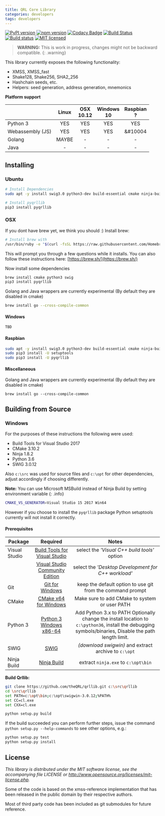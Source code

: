 ```yaml
---
title: QRL Core Library
categories: developers
tags: developers
---
```


[![PyPI version](https://badge.fury.io/py/pyqrllib.svg)](https://badge.fury.io/py/pyqrllib)
[![npm version](https://badge.fury.io/js/qrllib.svg)](https://badge.fury.io/js/qrllib)
[![Codacy Badge](https://api.codacy.com/project/badge/Grade/4b34f51616d94362b3447bb2f4df765a)](https://www.codacy.com/app/jleni/qrllib_QRL?utm_source=github.com&utm_medium=referral&utm_content=theQRL/qrllib&utm_campaign=badger)
[![Build Status](https://travis-ci.org/theQRL/qrllib.svg?branch=master)](https://travis-ci.org/theQRL/qrllib)
[![Build status](https://ci.appveyor.com/api/projects/status/mrpo1u5cw2f5d0eb?svg=true)](https://ci.appveyor.com/project/jleni/qrllib-oy5qa)
[![MIT licensed](https://img.shields.io/badge/license-MIT-blue.svg)](https://raw.githubusercontent.com/theQRL/qrllib/master/LICENSE)

> **WARNING:** This is work in progress, changes might not be backward compatible.
{: .warning}


This library currently exposes the following functionality:  

* XMSS, XMSS_fast
* Shake128, Shake256, SHA2_256
* Hashchain seeds, etc.
* Helpers: seed generation, address generation, mnemonics

**Platform support**

|           | Linux |     OSX<br>10.12     |  Windows<br>10 | Raspbian<br>? | 
|-----------|:------------:|:-----------:|:--------:|:--------:|
|Python 3   | YES | YES |    YES     |     YES    |
|Webassembly (JS) |      YES       |     YES       |    YES     |     &#10004    |
|Golang     | MAYBE |     -       |    -     |     -    |
|Java       |      -       |     -       |    -     |     -    |

## Installing

### Ubuntu
```bash
# Install Dependencies
sudo apt -y install swig3.0 python3-dev build-essential cmake ninja-build pkg-config

# Install pyqrllib
pip3 install pyqrllib
```

### OSX

If you dont have brew yet, we think you should :) Install brew:

```bash
# Install brew with
/usr/bin/ruby -e "$(curl -fsSL https://raw.githubusercontent.com/Homebrew/install/master/install)" 
```

This will prompt you through a few questions while it installs. You can also follow these instructions here: [https://brew.sh/](https://brew.sh/)

Now install some dependencies

```bash
brew install cmake python3 swig
pip3 install pyqrllib
```

Golang and Java wrappers are currently experimental (By default they are disabled in cmake)

```bash
brew install go --cross-compile-common
```


#### Windows
```bash
TBD
```

#### Raspbian

```bash
sudo apt -y install swig3.0 python3-dev build-essential cmake ninja-build
sudo pip3 install -U setuptools
sudo pip3 install -U pyqrllib
```

#### Miscellaneous

Golang and Java wrappers are currently experimental (By default they are disabled in cmake)

```
brew install go --cross-compile-common
```

## Building from Source

### Windows
For the purposes of these instructions the following were used:

* Build Tools for Visual Studio 2017
* CMake 3.10.2
* Ninja 1.8.2
* Python 3.6 
* SWIG 3.0.12 

Also `c:\src` was used for source files and `c:\opt` for other dependencies, adjust accordingly if choosing differently.

**Note:** You can use Microsoft MSBuild instead of Ninja Build by setting environment variable 
{: .info}

```bash
CMAKE_VS_GENERATOR=Visual Studio 15 2017 Win64
```

However if you choose to install the `pyqrllib` package Python setuptools currently will not install it correctly.

#### Prerequisites


|  	Package		|	Required	|	Notes	|
|-----------|:------------:|:-----------:|
| Visual Studio |  [Build Tools for Visual Studio](https://www.visualstudio.com/downloads/#build-tools-for-visual-studio-2017) | select the *'Visual C++ build tools'*	option |	
|	|	[Visual Studio Community Edition](https://www.visualstudio.com/vs/community/)	| select the *'Desktop Development for C++ workload'*	|
|	Git	|	[Git for Windows](https://gitforwindows.org/)	|	keep the default option to use git from the command prompt	|
|	CMake	|	[CMake x64 for Windows](https://cmake.org/download/)	|	Make sure to add CMake to system or user PATH	|
|	Python 3	|	[Python 3 Windows x86-64](https://www.python.org/downloads/)	|	Add Python 3.x to PATH Optionally change the install location to `c:\python36`, install the debugging symbols/binaries, Disable the path length limit.	| 
|	SWIG 	|	[SWIG](http://swig.org/)	|	*(download swigwin)* and extract archive to `c:\opt`	|
|	Ninja Build 	| [Ninja Build](https://github.com/ninja-build/ninja/releases)	|	extract `ninja.exe` to `c:\opt\bin`	|


**Build Qrllib:**

```bash
git clone https://github.com/theQRL/qrllib.git c:\src\qrllib
cd \src\qrllib
set PATH=c:\opt\bin;c:\opt\swigwin-3.0.12;%PATH%
set CC=cl.exe
set CXX=cl.exe

python setup.py build
```

If the build succeeded you can perform further steps, issue the command ```python setup.py --help-commands``` to see other options, e.g.:
```bash
python setup.py test
python setup.py install
```

## License

*This library is distributed under the MIT software license, see the accompanying file LICENSE or http://www.opensource.org/licenses/mit-license.php.*

Some of the code is based on the xmss-reference implementation that has been released in the public domain by their respective authors.

Most of third party code has been included as git submodules for future reference.